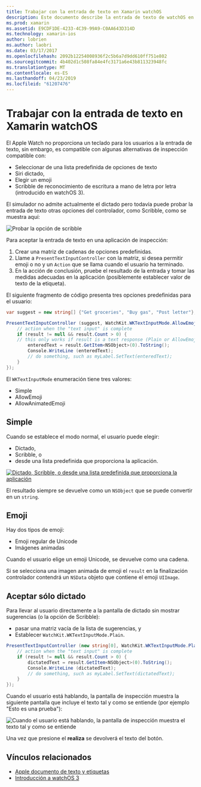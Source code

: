 ```yaml
---
title: Trabajar con la entrada de texto en Xamarin watchOS
description: Este documento describe la entrada de texto de watchOS en Xamarin. Describe el PresentTextInputController método, tomar, texto sin formato, emojis y dictado.
ms.prod: xamarin
ms.assetid: E9CDF1DE-4233-4C39-99A9-C0AA643D314D
ms.technology: xamarin-ios
author: lobrien
ms.author: laobri
ms.date: 03/17/2017
ms.openlocfilehash: 2092b12254008936f2c5b6a7d9dd610ff751e802
ms.sourcegitcommit: 4b402d1c508fa84e4fc3171a6e43b811323948fc
ms.translationtype: MT
ms.contentlocale: es-ES
ms.lasthandoff: 04/23/2019
ms.locfileid: "61207476"
---
```

# <a name="working-with-watchos-text-input-in-xamarin"></a>Trabajar con la entrada de texto en Xamarin watchOS

El Apple Watch no proporciona un teclado para los usuarios a la entrada de texto, sin embargo, es compatible con algunas alternativas de inspección compatible con:

- Seleccionar de una lista predefinida de opciones de texto
- Siri dictado,
- Elegir un emoji
- Scribble de reconocimiento de escritura a mano de letra por letra (introducido en watchOS 3).

El simulador no admite actualmente el dictado pero todavía puede probar la entrada de texto otras opciones del controlador, como Scribble, como se muestra aquí:

![](text-input-images/textinput-sml.png "Probar la opción de scribble")

Para aceptar la entrada de texto en una aplicación de inspección:

1. Crear una matriz de cadenas de opciones predefinidas.
2. Llame a `PresentTextInputController` con la matriz, si desea permitir emoji o no y un `Action` que se llama cuando el usuario ha terminado.
3. En la acción de conclusión, pruebe el resultado de la entrada y tomar las medidas adecuadas en la aplicación (posiblemente establecer valor de texto de la etiqueta).

El siguiente fragmento de código presenta tres opciones predefinidas para el usuario:

```csharp
var suggest = new string[] {"Get groceries", "Buy gas", "Post letter"};

PresentTextInputController (suggest, WatchKit.WKTextInputMode.AllowEmoji, (result) => {
    // action when the "text input" is complete
    if (result != null && result.Count > 0) {
    // this only works if result is a text response (Plain or AllowEmoji)
        enteredText = result.GetItem<NSObject>(0).ToString();
        Console.WriteLine (enteredText);
        // do something, such as myLabel.SetText(enteredText);
    }
});
```

El `WKTextInputMode` enumeración tiene tres valores:

- Simple
- AllowEmoji
- AllowAnimatedEmoji

## <a name="plain"></a>Simple

Cuando se establece el modo normal, el usuario puede elegir:

- Dictado,
- Scribble, o
- desde una lista predefinida que proporciona la aplicación.

[![](text-input-images/plain-scribble-sml.png "Dictado, Scribble, o desde una lista predefinida que proporciona la aplicación")](text-input-images/plain-scribble.png#lightbox)

El resultado siempre se devuelve como un `NSObject` que se puede convertir en un `string`.

## <a name="emoji"></a>Emoji

Hay dos tipos de emoji:

- Emoji regular de Unicode
- Imágenes animadas

Cuando el usuario elige un emoji Unicode, se devuelve como una cadena.

Si se selecciona una imagen animada de emoji el `result` en la finalización controlador contendrá un `NSData` objeto que contiene el emoji `UIImage`.

## <a name="accepting-dictation-only"></a>Aceptar sólo dictado

Para llevar al usuario directamente a la pantalla de dictado sin mostrar sugerencias (o la opción de Scribble):

- pasar una matriz vacía de la lista de sugerencias, y
- Establecer `WatchKit.WKTextInputMode.Plain`.

```csharp
PresentTextInputController (new string[0], WatchKit.WKTextInputMode.Plain, (result) => {
    // action when the "text input" is complete
    if (result != null && result.Count > 0) {
        dictatedText = result.GetItem<NSObject>(0).ToString();
        Console.WriteLine (dictatedText);
        // do something, such as myLabel.SetText(dictatedText);
    }
});
```

Cuando el usuario está hablando, la pantalla de inspección muestra la siguiente pantalla que incluye el texto tal y como se entiende (por ejemplo "Esto es una prueba"):

![](text-input-images/dictation.png "Cuando el usuario está hablando, la pantalla de inspección muestra el texto tal y como se entiende")

Una vez que presione el **realiza** se devolverá el texto del botón.



## <a name="related-links"></a>Vínculos relacionados

- [Apple documento de texto y etiquetas](https://developer.apple.com/library/ios/documentation/General/Conceptual/WatchKitProgrammingGuide/TextandLabels.html)
- [Introducción a watchOS 3](~/ios/watchos/platform/introduction-to-watchos3/index.md)

